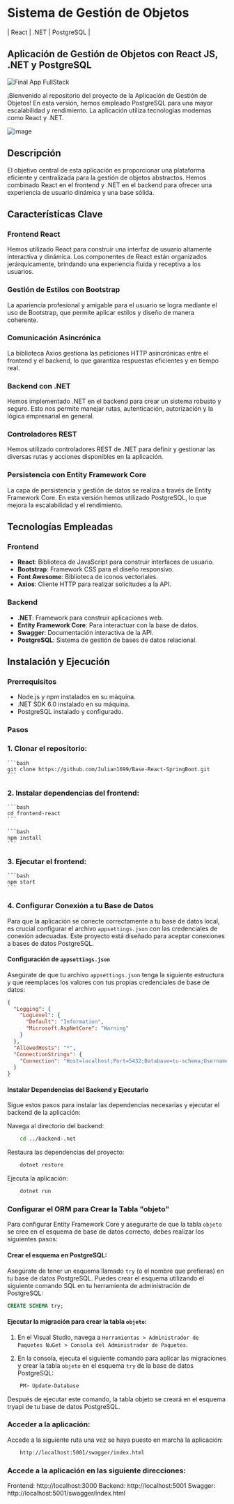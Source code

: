# Sistema de Gestión de Objetos 
| React | .NET | PostgreSQL |

## Aplicación de Gestión de Objetos con React JS, .NET y PostgreSQL

![Final App FullStack](https://github.com/Julian1699/Base-React-SpringBoot/assets/114323630/13991635-d262-4461-b7cc-36ddab60bcc0)

¡Bienvenido al repositorio del proyecto de la Aplicación de Gestión de Objetos! En esta versión, hemos empleado PostgreSQL para una mayor escalabilidad y rendimiento. La aplicación utiliza tecnologías modernas como React y .NET.

![image](https://github.com/Julian1699/Base-React-SpringBoot/assets/114323630/f8b7736a-bcba-44a1-bc55-8072960dfe6b)

## Descripción

El objetivo central de esta aplicación es proporcionar una plataforma eficiente y centralizada para la gestión de objetos abstractos. Hemos combinado React en el frontend y .NET en el backend para ofrecer una experiencia de usuario dinámica y una base sólida.

## Características Clave

### Frontend React
Hemos utilizado React para construir una interfaz de usuario altamente interactiva y dinámica. Los componentes de React están organizados jerárquicamente, brindando una experiencia fluida y receptiva a los usuarios.

### Gestión de Estilos con Bootstrap
La apariencia profesional y amigable para el usuario se logra mediante el uso de Bootstrap, que permite aplicar estilos y diseño de manera coherente.

### Comunicación Asincrónica
La biblioteca Axios gestiona las peticiones HTTP asincrónicas entre el frontend y el backend, lo que garantiza respuestas eficientes y en tiempo real.

### Backend con .NET
Hemos implementado .NET en el backend para crear un sistema robusto y seguro. Esto nos permite manejar rutas, autenticación, autorización y la lógica empresarial en general.

### Controladores REST
Hemos utilizado controladores REST de .NET para definir y gestionar las diversas rutas y acciones disponibles en la aplicación.

### Persistencia con Entity Framework Core
La capa de persistencia y gestión de datos se realiza a través de Entity Framework Core. En esta versión hemos utilizado PostgreSQL, lo que mejora la escalabilidad y el rendimiento.

## Tecnologías Empleadas

### Frontend
- **React**: Biblioteca de JavaScript para construir interfaces de usuario.
- **Bootstrap**: Framework CSS para el diseño responsivo.
- **Font Awesome**: Biblioteca de iconos vectoriales.
- **Axios**: Cliente HTTP para realizar solicitudes a la API.

### Backend
- **.NET**: Framework para construir aplicaciones web.
- **Entity Framework Core**: Para interactuar con la base de datos.
- **Swagger**: Documentación interactiva de la API.
- **PostgreSQL**: Sistema de gestión de bases de datos relacional.

## Instalación y Ejecución

### Prerrequisitos
- Node.js y npm instalados en su máquina.
- .NET SDK 6.0 instalado en su máquina.
- PostgreSQL instalado y configurado.

### Pasos

### 1. Clonar el repositorio:
    ```bash
    git clone https://github.com/Julian1699/Base-React-SpringBoot.git
    ```

### 2. Instalar dependencias del frontend:
    ```bash
    cd frontend-react
    ```

    ```bash
    npm install
    ```

### 3. Ejecutar el frontend:

    ```bash
    npm start
    ```

### 4. Configurar Conexión a tu Base de Datos

Para que la aplicación se conecte correctamente a tu base de datos local, es crucial configurar el archivo `appsettings.json` con las credenciales de conexión adecuadas. Este proyecto está diseñado para aceptar conexiones a bases de datos PostgreSQL.

#### Configuración de `appsettings.json`

Asegúrate de que tu archivo `appsettings.json` tenga la siguiente estructura y que reemplaces los valores con tus propias credenciales de base de datos:

```json
{
  "Logging": {
    "LogLevel": {
      "Default": "Information",
      "Microsoft.AspNetCore": "Warning"
    }
  },
  "AllowedHosts": "*",
  "ConnectionStrings": {
    "Connection": "Host=localhost;Port=5432;Database=tu-schema;Username=tu-usuario;Password=tu-contraseña;"
  }
}
```

#### Instalar Dependencias del Backend y Ejecutarlo

Sigue estos pasos para instalar las dependencias necesarias y ejecutar el backend de la aplicación:

Navega al directorio del backend:

```bash
    cd ../backend-.net
```

Restaura las dependencias del proyecto:

```bash
    dotnet restore
```

Ejecuta la aplicación:

```bash
    dotnet run
```

### Configurar el ORM para Crear la Tabla "objeto"

Para configurar Entity Framework Core y asegurarte de que la tabla `objeto` se cree en el esquema de base de datos correcto, debes realizar los siguientes pasos:

#### Crear el esquema en PostgreSQL:

Asegúrate de tener un esquema llamado `try` (o el nombre que prefieras) en tu base de datos PostgreSQL. Puedes crear el esquema utilizando el siguiente comando SQL en tu herramienta de administración de PostgreSQL:

```sql
CREATE SCHEMA try;
```

#### Ejecutar la migración para crear la tabla `objeto`:

1. En el Visual Studio, navega a `Herramientas > Administrador de Paquetes NuGet > Consola del Administrador de Paquetes`.

2. En la consola, ejecuta el siguiente comando para aplicar las migraciones y crear la tabla `objeto` en el esquema `try` de la base de datos PostgreSQL:

```bash
    PM> Update-Database
```

Después de ejecutar este comando, la tabla objeto se creará en el esquema tryapi de tu base de datos PostgreSQL.

### Acceder a la aplicación:

Accede a la siguiente ruta una vez se haya puesto en marcha la aplicación:

```bash
    http://localhost:5001/swagger/index.html
```

### Accede a la aplicación en las siguiente direcciones: 

Frontend: http://localhost:3000
Backend: http://localhost:5001
Swagger: http://localhost:5001/swagger/index.html